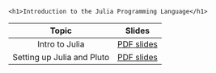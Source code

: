 
~~~
<h1>Introduction to the Julia Programming Language</h1>
~~~


Topic | Slides
:-----: | :--------:
Intro to Julia   | [PDF slides](./assets/slides/main_00.pdf)
Setting up Julia and Pluto | [PDF slides](./assets/slides/main_01.pdf)
